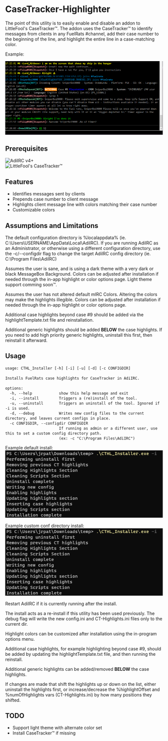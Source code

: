 # CaseTracker-Highlighter

The point of this utility is to easily enable and disable an addon to LittleFool's CaseTracker™. The addon uses the CaseTracker™ to identify messages from clients in any FuelRats #channel, add their case number to the beginning of the line, and highlight the entire line in a case-matching color.

Example:

![Highlighting example](/Images/example.png)

## Prerequisites

![AdiIRC](https://adiirc.com/) v4+  
![LittleFool's CaseTracker™](https://github.com/LittleFool/fuelrats-casetracker)

## Features

- Identifies messages sent by clients
- Prepends case number to client message
- Highlights client message line with colors matching their case number
- Customizable colors

## Assumptions and Limitations

The default configuration directory is %localappdata% (ie. C:\Users\USERNAME\AppData\Local\AdiIRC). 
If you are running AdiIRC as an Administrator, or otherwise using a different configuration directory,
use the -c/--configdir flag to change the target AdiIRC config directory (ie. C:\Program Files\AdiIRC)

Assumes the user is sane, and is using a dark theme with a very dark or black MessageBox Background. 
Colors can be adjusted after installation if needed through the in-app highlight or color options page. Light theme support comming soon™.

Assumes the user has not altered default mIRC Colors. Altering the colors may make the highlights illegible.
Colors can be adjusted after installation if needed through the in-app highlight or color options page.

Additional case highlights beyond case #9 should be added via the highlightTemplate.txt file and reinstallation.

Additional generic highlights should be added **BELOW** the case highlights. If you need to add high priority generic highlights,
uninstall this first, then reinstall it afterward. 

## Usage

 
```
usage: CTHL_Installer [-h] [-i] [-u] [-d] [-c CONFIGDIR]

Installs FuelRats case highlights for CaseTracker in AdiIRC.

options:
  -h, --help            show this help message and exit
  -i, --install         Triggers a (re)install of the tool.
  -u, --uninstall       Triggers an uninstall of the tool. Ignored if -i is used.
  -d, --debug           Writes new config files to the current directory, and leaves current configs in place.
  -c CONFIGDIR, --configdir CONFIGDIR
                        If running as admin or a different user, use this to set a custom config directory path.
                        (ex: -c "C:\Program Files\AdiIRC")

```

Example default install:
![Install example](/Images/install.png)

Example custom conf directory install:
![Install example](/Images/install.png)

Restart AdiIRC if it is currently running after the install.

The install acts as a re-install if this utility has been used previously. The debug flag will 
write the new config.ini and CT-Highlights.ini files only to the current dir.

Highlight colors can be customized after installation using the in-program options menu.

Additional case highlights, for example highlighting beyond case #9, should be added by updating 
the highlightTemplate.txt file, and then running the reinstall.

Additional generic highlights can be added/removed **BELOW** the case highlights.

If changes are made that shift the highlights up or down on the list, either uninstall the 
highlights first, or increase/decrease the %highlightOffset and %numOfHighlights vars 
(CT-Highlights.ini) by how many positions they shifted.

## TODO

- Support light theme with alternate color set
- Install CaseTracker™ if missing
